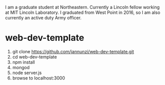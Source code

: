 
I am a graduate student at Northeastern. 
Currently a Lincoln fellow working at MIT Lincoln Laboratory. 
I graduated from West Point in 2016, so I am also currently an active duty Army officer.






# web-dev-template

1. git clone https://github.com/jannunzi/web-dev-template.git
1. cd web-dev-template
1. npm install
1. mongod
1. node server.js
1. browse to localhost:3000

